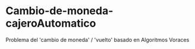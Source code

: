 # Cambio-de-moneda-cajeroAutomatico
Problema del 'cambio de moneda' / 'vuelto' basado en Algoritmos Voraces
